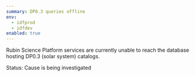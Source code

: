 ```yaml
---
summary: DP0.3 queries offline
env:
  - idfprod
  - idfdev
enabled: true
---
```


Rubin Science Platform services are currently unable to reach the database hosting DP0.3 (solar system) catalogs. 

Status: Cause is being investigated
